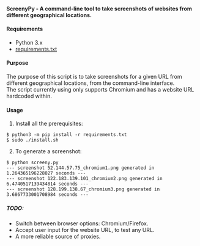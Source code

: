 #### ScreenyPy - A command-line tool to take screenshots of websites from different geographical locations.

#### Requirements

- Python 3.x
- [requirements.txt](https://github.com/rn4ir/ScreenyPy/blob/master/requirements.txt)

#### Purpose

The purpose of this script is to take screenshots for a given URL from different geographical locations, from the command-line interface.  
The script currently using only supports Chromium and has a website URL hardcoded within.
  
#### Usage  
  
1. Install all the prerequisites:  
```
$ python3 -m pip install -r requirements.txt
$ sudo ./install.sh
```
  
2. To generate a screenshot:  
```
$ python screeny.py
--- screenshot 52.144.57.75_chromium1.png generated in 1.264365196228027 seconds ---
--- screenshot 122.183.139.101_chromium2.png generated in 6.4740517139434814 seconds ---
--- screenshot 128.199.138.67_chromium3.png generated in 3.6867733001708984 seconds ---
```
  
##### TODO:  

- Switch between browser options: Chromium/Firefox.
- Accept user input for the website URL, to test any URL.
- A more reliable source of proxies.
